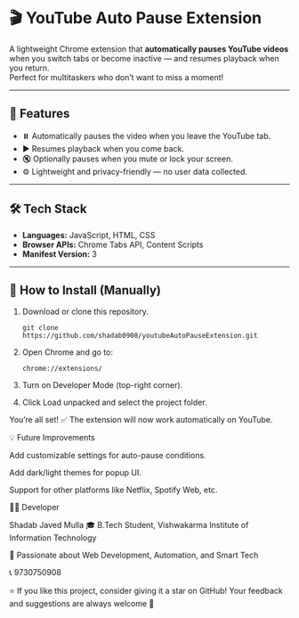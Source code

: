 # 🎬 YouTube Auto Pause Extension

A lightweight Chrome extension that **automatically pauses YouTube videos** when you switch tabs or become inactive — and resumes playback when you return.  
Perfect for multitaskers who don’t want to miss a moment!

---

## 🚀 Features
- ⏸️ Automatically pauses the video when you leave the YouTube tab.  
- ▶️ Resumes playback when you come back.  
- 🔇 Optionally pauses when you mute or lock your screen.  
- ⚙️ Lightweight and privacy-friendly — no user data collected.  

---

## 🛠️ Tech Stack
- **Languages:** JavaScript, HTML, CSS  
- **Browser APIs:** Chrome Tabs API, Content Scripts  
- **Manifest Version:** 3  

---

## 🧩 How to Install (Manually)
1. Download or clone this repository.  
   ```
   git clone https://github.com/shadab0908/youtubeAutoPauseExtension.git
2. Open Chrome and go to:
   ```
   chrome://extensions/

3. Turn on Developer Mode (top-right corner).

4. Click Load unpacked and select the project folder.

You’re all set! ✅ The extension will now work automatically on YouTube.

💡 Future Improvements

Add customizable settings for auto-pause conditions.

Add dark/light themes for popup UI.

Support for other platforms like Netflix, Spotify Web, etc.

👨‍💻 Developer

Shadab Javed Mulla
🎓 B.Tech Student, Vishwakarma Institute of Information Technology

💼 Passionate about Web Development, Automation, and Smart Tech

📞 9730750908

⭐ If you like this project, consider giving it a star on GitHub!
Your feedback and suggestions are always welcome 🙌

